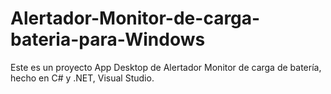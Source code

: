 # Alertador-Monitor-de-carga-bateria-para-Windows
Este es un proyecto App Desktop de Alertador Monitor de carga de batería, hecho en C# y .NET, Visual Studio.
